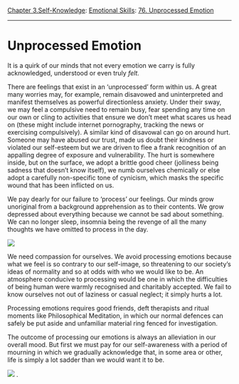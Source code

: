 [Chapter 3.Self-Knowledge](https://www.theschooloflife.com/thebookoflife/category/self-knowledge/): [Emotional Skills](https://www.theschooloflife.com/thebookoflife/category/self-knowledge/emotional-skills/): [76. Unprocessed Emotion](https://www.theschooloflife.com/thebookoflife/unprocessed-emotion/)

* * *

# Unprocessed Emotion

It is a quirk of our minds that not every emotion we carry is fully acknowledged, understood or even truly _felt._

There are feelings that exist in an ‘unprocessed’ form within us. A great many worries may, for example, remain disavowed and uninterpreted and manifest themselves as powerful directionless anxiety. Under their sway, we may feel a compulsive need to remain busy, fear spending any time on our own or cling to activities that ensure we don’t meet what scares us head on (these might include internet pornography, tracking the news or exercising compulsively). A similar kind of disavowal can go on around hurt. Someone may have abused our trust, made us doubt their kindness or violated our self-esteem but we are driven to flee a frank recognition of an appalling degree of exposure and vulnerability. The hurt is somewhere inside, but on the surface, we adopt a brittle good cheer (jolliness being sadness that doesn’t know itself), we numb ourselves chemically or else adopt a carefully non-specific tone of cynicism, which masks the specific wound that has been inflicted on us.

We pay dearly for our failure to ‘process’ our feelings. Our minds grow unoriginal from a background apprehension as to their contents. We grow depressed about everything because we cannot be sad about something. We can no longer sleep, insomnia being the revenge of all the many thoughts we have omitted to process in the day.

![](https://www.theschooloflife.com/thebookoflife/wp-content/uploads/2017/05/Paul_Klee_-_The_Beginnings_of_a_Smile_-_Google_Art_Project-714x1024.jpg)

We need compassion for ourselves. We avoid processing emotions because what we feel is so contrary to our self-image, so threatening to our society’s ideas of normality and so at odds with who we would like to be. An atmosphere conducive to processing would be one in which the difficulties of being human were warmly recognised and charitably accepted. We fail to know ourselves not out of laziness or casual neglect; it simply hurts a lot.

Processing emotions requires good friends, deft therapists and ritual moments like Philosophical Meditation, in which our normal defences can safely be put aside and unfamiliar material ring fenced for investigation.

The outcome of processing our emotions is always an alleviation in our overall mood. But first we must pay for our self-awareness with a period of mourning in which we gradually acknowledge that, in some area or other, life is simply a lot sadder than we would want it to be.

[![](https://img.youtube.com/vi/b197XOd9S7U/0.jpg)](https://www.youtube.com/embed/b197XOd9S7U '')
.&nbsp;
